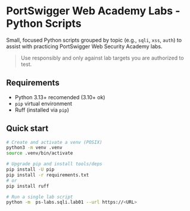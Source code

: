 # PortSwigger Web Academy Labs - Python Scripts
Small, focused Python scripts grouped by topic (e.g., `sqli`, `xss`, `auth`) to assist with practicing
PortSwigger Web Security Academy labs.

> Use responsibly and only against lab targets you are authorized to test.

## Requirements
- Python 3.13+ recomended (3.10+ ok)
- `pip` virtual environment
- Ruff (installed via `pip`)

## Quick start
```bash
# Create and activate a venv (POSIX)
python3 -m venv .venv
source .venv/bin/activate

# Upgrade pip and install tools/deps
pip install -U pip
pip install -r requirements.txt
# or
pip install ruff

# Run a single lab script
python -m  ps-labs.sqli.lab01 --url https://<URL>
```
